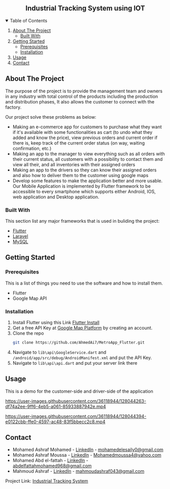   <h2 align="center">Industrial Tracking System using IOT</h2>


<!-- TABLE OF CONTENTS -->
<details open="open">
  <summary>Table of Contents</summary>
  <ol>
    <li>
      <a href="#about-the-project">About The Project</a>
      <ul>
        <li><a href="#built-with">Built With</a></li>
      </ul>
    </li>
    <li>
      <a href="#getting-started">Getting Started</a>
      <ul>
        <li><a href="#prerequisites">Prerequisites</a></li>
        <li><a href="#installation">Installation</a></li>
      </ul>
    </li>
    <li><a href="#usage">Usage</a></li>
    <li><a href="#contact">Contact</a></li>
  </ol>
</details>



<!-- ABOUT THE PROJECT -->
## About The Project

The purpose of the project is to provide the management team and owners in any industry with total control of the products
including the production and distribution phases, It also allows the customer to connect with the factory.

Our project solve these problems as below:

* Making an e-commerce app for customers to purchase what they want if it's available 
with some functionalities as cart (to undo what they added and know the price),
view previous orders and current order if there is, keep track of the current order status (on way, waiting confirmation, etc.)
* Making an app to the manager to view everything such as all orders with their current status, all customers with a possibility to contact them and view all their, and all inventories with their assigned orders
* Making an app to the drivers so they can know their assigned orders and also how to deliver them to the customer using google maps
* Develop some features to make the application better and more usable. Our Mobile Application is implemented by Flutter framework to be accessible to every smartphone which supports either Android, IOS, web application and Desktop application.


### Built With

This section list any major frameworks that is used in buliding the project:
* [Flutter](https://flutter.dev/)
* [Laravel](https://laravel.com/)
* [MySQL](https://www.mysql.com/)

<!-- GETTING STARTED -->
## Getting Started


### Prerequisites

This is a list of things you need to use the software and how to install them.
* Flutter
* Google Map API

### Installation

1. Install Flutter using this Link [Flutter Install](https://flutter.dev/docs/get-started/install/windows)
2. Get a free API Key at [Google Map Platform](https://developers.google.com/maps) by creating an account.
3. Clone the repo
   ```sh
   git clone https://github.com/AhmedAi7/MetroApp_Flutter.git
   ```
3. Navigate to ```lib\api\GoogleService.dart``` and ```/android/app/src/debug/AndroidManifest.xml``` and put the API Key.
4. Navigate to ```lib\api\api.dart``` and put your server link there


<!-- USAGE EXAMPLES -->
## Usage
This is a demo for the customer-side and driver-side of the application

https://user-images.githubusercontent.com/36118944/128044263-df74a2ee-9ff6-4eb5-a061-85933887942e.mp4

https://user-images.githubusercontent.com/36118944/128044394-e0122cbb-ffe0-4597-ac48-83f5bbecc2c8.mp4


<!-- CONTACT -->
## Contact

* Mohamed Ashraf Mohamed - [LinkedIn](https://www.linkedin.com/in/mohamed-el-esaily/) - mohamedelesaily0@gmail.com
* Mohamed Ashraf Moussa - [LinkedIn](https://www.linkedin.com/in/mohamed-moussa-baab731a5/) - Mohamedmoussa4@yahoo.com
* Mohamed Abd el-fattah - [LinkedIn](https://www.linkedin.com/in/mohamed-abdelfattah-28a283189/) - abdelfattahmohamed968@gmail.com
* Mahmoud Ashraf - [LinkedIn](https://www.linkedin.com/in/mahmoud-ashraf-51b3321a2/) - mahmoudashraf043@gmail.com

Project Link: [Industrial Tracking System](https://github.com/Industrial-Tracking-System)

